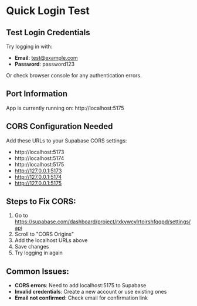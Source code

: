 # Quick Login Test

## Test Login Credentials
Try logging in with:
- **Email**: test@example.com  
- **Password**: password123

Or check browser console for any authentication errors.

## Port Information
App is currently running on: http://localhost:5175

## CORS Configuration Needed
Add these URLs to your Supabase CORS settings:
- http://localhost:5173
- http://localhost:5174  
- http://localhost:5175
- http://127.0.0.1:5173
- http://127.0.0.1:5174
- http://127.0.0.1:5175

## Steps to Fix CORS:
1. Go to https://supabase.com/dashboard/project/rxkywcylrtoirshfqqpd/settings/api
2. Scroll to "CORS Origins"
3. Add the localhost URLs above
4. Save changes
5. Try logging in again

## Common Issues:
- **CORS errors**: Need to add localhost:5175 to Supabase
- **Invalid credentials**: Create a new account or use existing ones
- **Email not confirmed**: Check email for confirmation link
